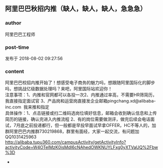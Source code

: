 ## 阿里巴巴秋招内推（缺人，缺人，缺人，急急急）
### author 
阿里巴巴工程师
### post-time 

发布于  2018-08-02 09:27:56
### content 
<div class="post-topic-des nc-post-content">
 <div class="post-topic-des">
  阿里巴巴校招内推开始了！想感受电子商务的魅力吗，想跟随阿里国际化的脚步吗，想挑战亿级数据处理吗？来吧，阿里国际站欢迎你！
  <br/>
  注意事项：1、内推和官网都可以各投一次2、内推通过率高，不需要HR筛简历，我直接指定面试官 3、产品岗和运营岗直接发企业邮箱pingchang.xd@alibaba-inc.com  我来推和指定
  <br/>
  具体操作：1、点击链接或扫二维码选岗位填好信息，邮箱会收到确认信息和上传简历的链接，确认完进入内推流程 2、有的岗位需要做测评，做完后续会电话面试，7月底之前投递都行，但一般都是早投早面试早拿OFFER，HC不等人的，加群阿里巴巴内推群730219868，群里有面经，大家一起交流，有问题加QQ1031425963
  <br/>
  <a href="http://alibaba.tupu360.com/campusActivity/getActivityInfo?activityCode=W4OTelMzK0isMdI6cNAhedOWKNUYLFxg0yXTVaUQ%2Fbw%3D" target="_blank">
   http://alibaba.tupu360.com/campusActivity/getActivityInfo?activityCode=W4OTelMzK0isMdI6cNAhedOWKNUYLFxg0yXTVaUQ%2Fbw%3D
  </a>
 </div>
 <div class="clearfix">
  <ul>
   <li>
    <a class="oprt-item oprt-collect js-click-follow nc-req-auth">
    </a>
   </li>
  </ul>
 </div>
</div>
